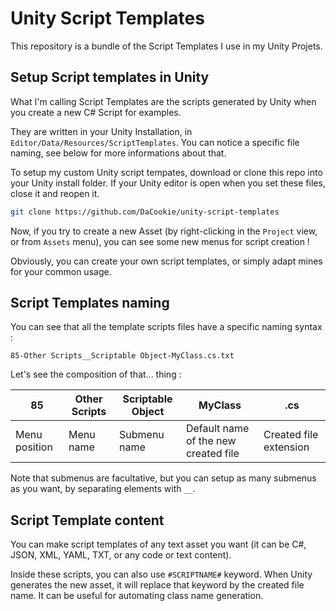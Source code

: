 # Unity Script Templates

This repository is a bundle of the Script Templates I use in my Unity Projets.

## Setup Script templates in Unity

What I'm calling Script Templates are the scripts generated by Unity when you create a new C# Script for examples.

They are written in your Unity Installation, in `Editor/Data/Resources/ScriptTemplates`. You can notice a specific file naming, see below for more informations about that.

To setup my custom Unity script tempates, download or clone this repo into your Unity install folder. If your Unity editor is open when you set these files, close it and reopen it.

```bash
git clone https://github.com/DaCookie/unity-script-templates
```

Now, if you try to create a new Asset (by right-clicking in the `Project` view, or from `Assets` menu), you can see some new menus for script creation !

Obviously, you can create your own script templates, or simply adapt mines for your common usage.

## Script Templates naming

You can see that all the template scripts files have a specific naming syntax :

```
85-Other Scripts__Scriptable Object-MyClass.cs.txt
```

Let's see the composition of that... thing :

| 85 | Other Scripts | Scriptable Object | MyClass | .cs |
| - | - | - | - | - |
| Menu position | Menu name | Submenu name | Default name of the new created file | Created file extension |

Note that submenus are facultative, but you can setup as many submenus as you want, by separating elements with `__`.

## Script Template content

You can make script templates of any text asset you want (it can be C#, JSON, XML, YAML, TXT, or any code or text content).

Inside these scripts, you can also use `#SCRIPTNAME#` keyword. When Unity generates the new asset, it will replace that keyword by the created file name. It can be useful for automating class name generation.
